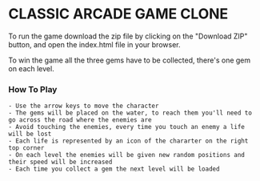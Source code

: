# CLASSIC ARCADE GAME CLONE

To run the game download the zip file by clicking on the "Download ZIP" button, and open the index.html file in your browser.

To win the game all the three gems have to be collected, there's one gem on each level.

### How To Play

	- Use the arrow keys to move the character
	- The gems will be placed on the water, to reach them you'll need to go across the road where the enemies are
	- Avoid touching the enemies, every time you touch an enemy a life will be lost
	- Each life is represented by an icon of the chararter on the right top corner
	- On each level the enemies will be given new random positions and their speed will be increased
	- Each time you collect a gem the next level will be loaded